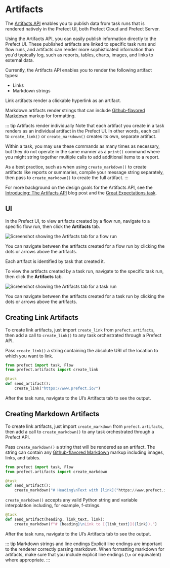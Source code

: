 # Artifacts <Badge text="Beta"/>

The [Artifacts API](/api/latest/backend/artifacts.html) enables you to publish data from task runs that is rendered natively in the Prefect UI, both Prefect Cloud and Prefect Server. 

Using the Artifacts API, you can easily publish information directly to the Prefect UI. These published artifacts are linked to specific task runs and flow runs, and artifacts can render more sophisticated information than you'd typically log, such as reports, tables, charts, images, and links to external data.

Currently, the Artifacts API enables you to render the following artifact types:

- Links
- Markdown strings

Link artifacts render a clickable hyperlink as an artifact.

Markdown artifacts render strings that can include [Github-flavored Markdown](https://github.github.com/gfm/) markup for formatting. 

::: tip Artifacts render individually
Note that each artifact you create in a task renders as an individual artifact in the Prefect UI. In other words, each call to `create_link()` or `create_markdown()` creates its own, separate artifact.

Within a task, you may use these commands as many times as necessary, but they do not operate in the same manner as a `print()` command where you might string together multiple calls to add additional items to a report. 

As a best practice, such as when using `create_markdown()` to create artifacts like reports or summaries, compile your message string separately, then pass to `create_markdown()` to create the full artifact.
:::

For more background on the design goals for the Artifacts API, see the [Introducing: The Artifacts API](https://medium.com/the-prefect-blog/introducing-the-artifacts-api-b9e5972db043) blog post and the [Great Expectations task](/api/latest/tasks/great_expectations.html).

## UI

In the Prefect UI, to view artifacts created by a flow run, navigate to a specific flow run, then click the **Artifacts** tab.

![Screenshot showing the Artifacts tab for a flow run](/orchestration/concepts/artifacts_flowrun.png)

You can navigate between the artifacts created for a flow run by clicking the dots or arrows above the artifacts.

Each artifact is identified by task that created it.

To view the artifacts created by a task run, navigate to the specific task run, then click the **Artifacts** tab.

![Screenshot showing the Artifacts tab for a task run](/orchestration/concepts/artifacts_taskrun.png)

You can navigate between the artifacts created for a task run by clicking the dots or arrows above the artifacts.

## Creating Link Artifacts

To create link artifacts, just import `create_link` from `prefect.artifacts`, then add a call to `create_link()` to any task orchestrated through a Prefect API. 

Pass `create_link()` a string containing the absolute URI of the location to which you want to link. 

```python
from prefect import task, Flow
from prefect.artifacts import create_link

@task
def send_artifact():
    create_link("https://www.prefect.io/")
```

After the task runs, navigate to the UI’s Artifacts tab to see the output.

## Creating Markdown Artifacts

To create link artifacts, just import `create_markdown` from `prefect.artifacts`, then add a call to `create_markdown()` to any task orchestrated through a Prefect API. 

Pass `create_markdown()` a string that will be rendered as an artifact. The string can contain any [Github-flavored Markdown](https://github.github.com/gfm/) markup including images, links, and tables. 

```python
from prefect import task, Flow
from prefect.artifacts import create_markdown

@task
def send_artifact():
    create_markdown("# Heading\nText with [link]("https://www.prefect.io/").")
```

`create_markdown()` accepts any valid Python string and variable interpolation including, for example, f-strings.

```python
@task
def send_artifact(heading, link_text, link):
    create_markdown(f"# {heading}\nLink to [{link_text}]({link}).")
```

After the task runs, navigate to the UI’s Artifacts tab to see the output.

::: tip Markdown strings and line endings
Explicit line endings are important to the renderer correctly parsing markdown. When formatting markdown for artifacts, make sure that you include explicit line endings (`\n` or equivalent) where appropriate.
:::